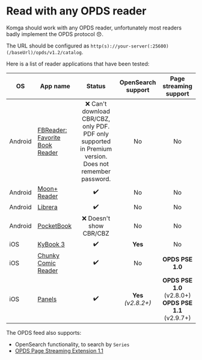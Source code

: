 # Read with any OPDS reader

Komga should work with any OPDS reader, unfortunately most readers badly implement the OPDS protocol :disappointed:.

The URL should be configured as `http(s)://your-server(:25600)(/baseUrl)/opds/v1.2/catalog`.

Here is a list of reader applications that have been tested:

| OS      | App name                                                                                                             | Status                                                                                                   | OpenSearch support     |                  Page streaming support                   |
|---------|----------------------------------------------------------------------------------------------------------------------|:--------------------------------------------------------------------------------------------------------:|:----------------------:|:---------------------------------------------------------:|
| Android | [FBReader: Favorite Book Reader](https://play.google.com/store/apps/details?id=org.geometerplus.zlibrary.ui.android) | :x: Can't download CBR/CBZ, only PDF. PDF only supported in Premium version. Does not remember password. | No                     |                            No                             |
| Android | [Moon+ Reader](https://play.google.com/store/apps/details?id=com.flyersoft.moonreader)                               | :heavy_check_mark:                                                                                       | No                     |                            No                             |
| Android | [Librera](https://play.google.com/store/apps/details?id=com.foobnix.pdf.reader)                                      | :heavy_check_mark:                                                                                       | No                     |                            No                             |
| Android | [PocketBook](https://play.google.com/store/apps/details?id=com.obreey.reader)                                        | :x: Doesn't show CBR/CBZ                                                                                 | No                     |                            No                             |
| iOS     | [KyBook 3](http://kybook-reader.com/)                                                                                | :heavy_check_mark:                                                                                       | **Yes**                |                            No                             |
| iOS     | [Chunky Comic Reader](http://chunkyreader.com/)                                                                      | :heavy_check_mark:                                                                                       | No                     |                          **OPDS PSE 1.0**                          |
| iOS     | [Panels](https://panels.app/)                                                                                        | :heavy_check_mark:                                                                                       | **Yes**<br>*(v2.8.2+)* | **OPDS PSE 1.0** (v2.8.0+)<br/>**OPDS PSE 1.1** (v2.9.7+) |

The OPDS feed also supports:

- OpenSearch functionality, to search by `Series`
- [OPDS Page Streaming Extension 1.1](https://anansi-project.github.io/docs/opds-pse/intro)
